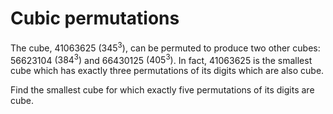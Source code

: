 # Cubic permutations

The cube, 41063625 $(345^3)$, can be permuted to produce two other cubes: 56623104 $(384^3)$ and 66430125 $(405^3)$. In fact, 41063625 is the smallest cube which has exactly three permutations of its digits which are also cube.

Find the smallest cube for which exactly five permutations of its digits are cube.